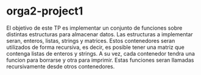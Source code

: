 # orga2-project1
El objetivo de este TP es implementar un conjunto de funciones sobre distintas estructuras para almacenar datos. Las estructuras a implementar seran, enteros, listas, strings y matrices. Estos contenedores seran utilizados de forma recursiva, es decir, es posible tener una matriz que contenga listas de enteros y strings. A su vez, cada contenedor tendra una funcion para borrarse y otra para imprimir. Estas funciones seran llamadas recursivamente desde otros contenedores.
